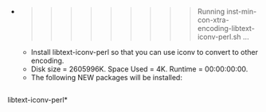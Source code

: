 * >>>>>>>>> Running inst-min-con-xtra-encoding-libtext-iconv-perl.sh ...
  * Install libtext-iconv-perl so that you can use iconv to convert to other encoding.
  * Disk size = 2605996K. Space Used = 4K. Runtime = 00:00:00:00.
  * The following NEW packages will be installed:
  ```bash
libtext-iconv-perl*
  ```

